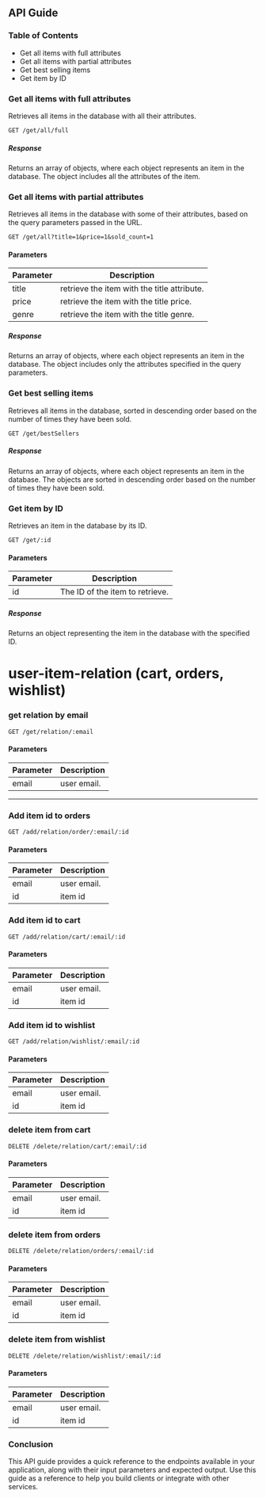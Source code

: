## API Guide


### Table of Contents

* Get all items with full attributes
* Get all items with partial attributes
* Get best selling items
* Get item by ID

### Get all items with full attributes

Retrieves all items in the database with all their attributes.

```
GET /get/all/full
```


##### Response

Returns an array of objects, where each object represents an item in the database. The object includes all the attributes of the item.


### Get all items with partial attributes

Retrieves all items in the database with some of their attributes, based on the query parameters passed in the URL.

```
GET /get/all?title=1&price=1&sold_count=1
```

#### Parameters

| Parameter | Description | 
|------|-----|
|title|retrieve the item with the title attribute.|
|price|retrieve the item with the title price.| 
|genre|retrieve the item with the title genre.|


##### Response

Returns an array of objects, where each object represents an item in the database. The object includes only the attributes specified in the query parameters.


### Get best selling items

Retrieves all items in the database, sorted in descending order based on the number of times they have been sold.


```
GET /get/bestSellers
```


##### Response

Returns an array of objects, where each object represents an item in the database. The objects are sorted in descending order based on the number of times they have been sold.


### Get item by ID

Retrieves an item in the database by its ID.


```
GET /get/:id
```

#### Parameters

| Parameter | Description | 
|------|-----|
|id|The ID of the item to retrieve.|

##### Response

Returns an object representing the item in the database with the specified ID.


# user-item-relation (cart, orders, wishlist)

### get relation by email


```
GET /get/relation/:email
```

#### Parameters

| Parameter | Description | 
|------|-----|
|email|user email.|


------------

### Add item id to orders


```
GET /add/relation/order/:email/:id
```

#### Parameters

| Parameter | Description | 
|------|-----|
|email|user email.|
|id|item id|


### Add item id to cart


```
GET /add/relation/cart/:email/:id
```

#### Parameters

| Parameter | Description | 
|------|-----|
|email|user email.|
|id|item id|

### Add item id to wishlist


```
GET /add/relation/wishlist/:email/:id
```

#### Parameters

| Parameter | Description | 
|------|-----|
|email|user email.|
|id|item id|


### delete item from cart


```
DELETE /delete/relation/cart/:email/:id
```

#### Parameters

| Parameter | Description | 
|------|-----|
|email|user email.|
|id|item id|


### delete item from orders


```
DELETE /delete/relation/orders/:email/:id
```

#### Parameters

| Parameter | Description | 
|------|-----|
|email|user email.|
|id|item id|


### delete item from wishlist


```
DELETE /delete/relation/wishlist/:email/:id
```

#### Parameters

| Parameter | Description | 
|------|-----|
|email|user email.|
|id|item id|


### Conclusion

This API guide provides a quick reference to the endpoints available in your application, along with their input parameters and expected output. Use this guide as a reference to help you build clients or integrate with other services.
